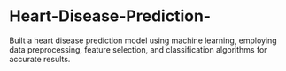 # Heart-Disease-Prediction-
Built a heart disease prediction model using machine learning, employing data preprocessing, feature selection, and classification algorithms for accurate results.
